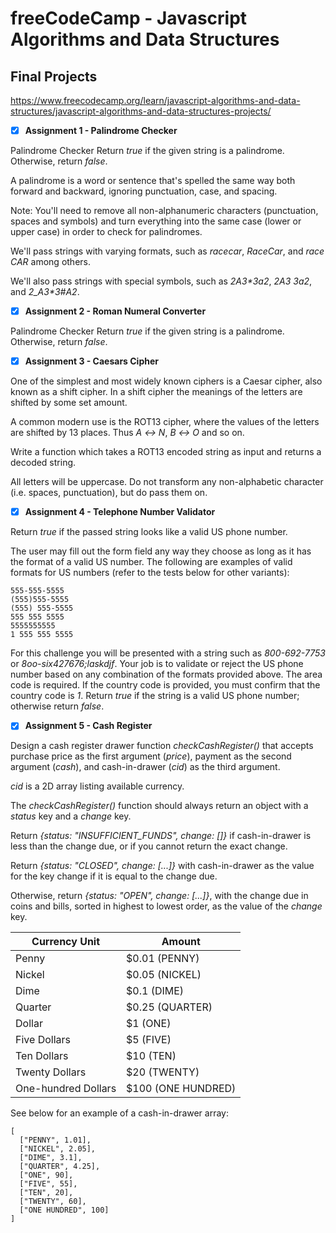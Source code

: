 # freeCodeCamp - Javascript Algorithms and Data Structures

## Final Projects

https://www.freecodecamp.org/learn/javascript-algorithms-and-data-structures/javascript-algorithms-and-data-structures-projects/


- [x] **Assignment 1 - Palindrome Checker**

Palindrome Checker
Return *true* if the given string is a palindrome. Otherwise, return *false*.

A palindrome is a word or sentence that's spelled the same way both forward and backward, ignoring punctuation, case, and spacing.

Note: You'll need to remove all non-alphanumeric characters (punctuation, spaces and symbols) and turn everything into the same case (lower or upper case) in order to check for palindromes.

We'll pass strings with varying formats, such as *racecar*, *RaceCar*, and *race CAR* among others.

We'll also pass strings with special symbols, such as *2A3\*3a2*, *2A3 3a2*, and *2_A3\*3#A2*.

- [x] **Assignment 2 - Roman Numeral Converter**

Palindrome Checker
Return *true* if the given string is a palindrome. Otherwise, return *false*.

- [x] **Assignment 3 - Caesars Cipher**

One of the simplest and most widely known ciphers is a Caesar cipher, also known as a shift cipher. In a shift cipher the meanings of the letters are shifted by some set amount.

A common modern use is the ROT13 cipher, where the values of the letters are shifted by 13 places. Thus *A ↔ N*, *B ↔ O* and so on.

Write a function which takes a ROT13 encoded string as input and returns a decoded string.

All letters will be uppercase. Do not transform any non-alphabetic character (i.e. spaces, punctuation), but do pass them on.

- [x] **Assignment 4 - Telephone Number Validator**

Return *true* if the passed string looks like a valid US phone number.

The user may fill out the form field any way they choose as long as it has the format of a valid US number. The following are examples of valid formats for US numbers (refer to the tests below for other variants):

```
555-555-5555
(555)555-5555
(555) 555-5555
555 555 5555
5555555555
1 555 555 5555
```

For this challenge you will be presented with a string such as *800-692-7753* or *8oo-six427676;laskdjf*. Your job is to validate or reject the US phone number based on any combination of the formats provided above. The area code is required. If the country code is provided, you must confirm that the country code is *1*. Return *true* if the string is a valid US phone number; otherwise return *false*.

- [x] **Assignment 5 - Cash Register**

Design a cash register drawer function *checkCashRegister()* that accepts purchase price as the first argument (*price*), payment as the second argument (*cash*), and cash-in-drawer (*cid*) as the third argument.

*cid* is a 2D array listing available currency.

The *checkCashRegister()* function should always return an object with a *status* key and a *change* key.

Return *{status: "INSUFFICIENT_FUNDS", change: []}* if cash-in-drawer is less than the change due, or if you cannot return the exact change.

Return *{status: "CLOSED", change: [...]}* with cash-in-drawer as the value for the key change if it is equal to the change due.

Otherwise, return *{status: "OPEN", change: [...]}*, with the change due in coins and bills, sorted in highest to lowest order, as the value of the *change* key.

| Currency Unit       | Amount            |
|---------------------|-------------------|
| Penny	              | $0.01 (PENNY)     |
| Nickel	            | $0.05 (NICKEL)    |
| Dime	              | $0.1 (DIME)       |
| Quarter	            | $0.25 (QUARTER)   |
| Dollar      	      | $1 (ONE)          |
| Five Dollars	      | $5 (FIVE)         |
| Ten Dollars	        | $10 (TEN)         |
| Twenty Dollars      | $20 (TWENTY)      |
| One-hundred Dollars	| $100 (ONE HUNDRED)|

See below for an example of a cash-in-drawer array:

```
[
  ["PENNY", 1.01],
  ["NICKEL", 2.05],
  ["DIME", 3.1],
  ["QUARTER", 4.25],
  ["ONE", 90],
  ["FIVE", 55],
  ["TEN", 20],
  ["TWENTY", 60],
  ["ONE HUNDRED", 100]
]
```